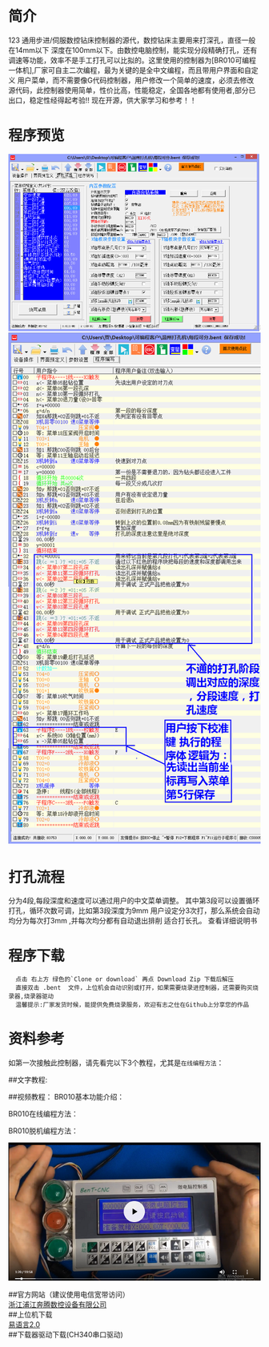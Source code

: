 # 简介
123
通用步进/伺服数控钻床控制器的源代，数控钻床主要用来打深孔，直径一般在14mm以下 深度在100mm以下。由数控电脑控制，能实现分段精确打孔，还有调速等功能，效率不是手工打孔可以比拟的。这里使用的控制器为[BR010可编程一体机],厂家可自主二次编程，最为关键的是全中文编程，而且带用户界面和自定义
用户菜单，而不需要像G代码控制器，用户修改一个简单的速度，必须去修改源代码，此控制器使用简单，性价比高，性能稳定，全国各地都有使用者,部分已出口，稳定性经得起考验!!
现在开源，供大家学习和参考！！
# 程序预览
![image](https://github.com/jia175891641/BR010-One_Axis_CNC_drilling_System_fengduan/blob/master/菜单配置.PNG)
![image](https://github.com/jia175891641/BR010-One_Axis_CNC_drilling_System_fengduan/blob/master/%E7%A8%8B%E5%BA%8F%E9%A2%84%E8%A7%88.PNG)
# 打孔流程
分为4段,每段深度和速度可以通过用户的中文菜单调整。
其中第3段可以设置循环打孔，循环次数可调，比如第3段深度为9mm 用户设定分3次打，那么系统会自动均分为每次打3mm ,并每次均分都有自动退出排削 
适合打长孔。
查看详细说明书
# 程序下载
      点击 右上方 绿色的`Clone or download` 再点 Download Zip 下载后解压 
      直接双击 .bent  文件，上位机会自动识别或打开，如果需要烧录进控制器，还需要购买烧录器,烧录器驱动
      温馨提示:厂家发货时候，能提供免费烧录服务，欢迎有志之仕在Github上分享您的作品
# 资料参考
如第一次接触此控制器，请先看完以下3个教程，尤其是`在线编程方法`：


##文字教程:

##视频教程：
BR010基本功能介绍：

BR010在线编程方法：

BR010脱机编程方法：  

[![Watch the video](https://github.com/jia175891641/BR010-VB-/blob/master/%E6%8D%95%E8%8E%B7.PNG)](https://cloud.video.taobao.com//play/u/140795238/p/1/e/6/t/1/50066686709.mp4)

##官方网站（建议使用电信宽带访问）  
[浙江浦江奔腾数控设备有限公司](http://www.btcnc.net/ "点击前往")  
##上位机下载  
[易语言2.0](http://www.btcnc.net/ "点击前往")  
##下载器驱动下载(CH340串口驱动)
